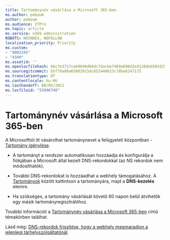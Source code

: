 ```yaml
---
title: Tartománynév vásárlása a Microsoft 365-ben
ms.author: pebaum
author: pebaum
ms.audience: ITPro
ms.topic: article
ms.service: o365-administration
ROBOTS: NOINDEX, NOFOLLOW
localization_priority: Priority
ms.custom:
- "9002245"
- "4349"
ms.assetid: ''
ms.openlocfilehash: b6c7e3717ceb9690db6dc7dacbe7469a698d2ed128deb5843291687814ba302e
ms.sourcegitcommit: b5f7da89a650d2915dc652449623c78be6247175
ms.translationtype: HT
ms.contentlocale: hu-HU
ms.lasthandoff: 08/05/2021
ms.locfileid: "53996740"
---
```

# <a name="buy-a-domain-name-in-microsoft-365"></a>Tartománynév vásárlása a Microsoft 365-ben

A Microsofttól itt vásárolhat tartománynevet a felügyeleti központban - [Tartomány igénylése](https://admin.microsoft.com/Domains/Buy).

- A tartományt a rendszer automatikusan hozzáadja és konfigurálja a fiókjában a Microsoft által kezelt DNS-rekordokkal (az NS rekordok nem módosíthatók).

- További DNS-rekordokat is hozzáadhat a webhely támogatásához.  A [Tartományok](https://admin.microsoft.com/AdminPortal/Home#/Domains) között kattintson a tartományára, majd a **DNS-kezelés** elemre.

- Ha szükséges, a tartomány vásárlását követő 60 napon belül átvihetők egy másik tartományregisztrálóhoz.

További információt a [Tartománynév vásárlása a Microsoft 365-ben](https://docs.microsoft.com/microsoft-365/admin/get-help-with-domains/buy-a-domain-name?view=o365-worldwide) című témakörben találhat.

Lásd még: [DNS-rekordok frissítése, hogy a webhely megmaradjon a jelenlegi tárhelyszolgáltatónál](https://docs.microsoft.com/alchemyinsights/update-dns-records-to-keep-your-website-with-your-current-hosting-provider-0).
